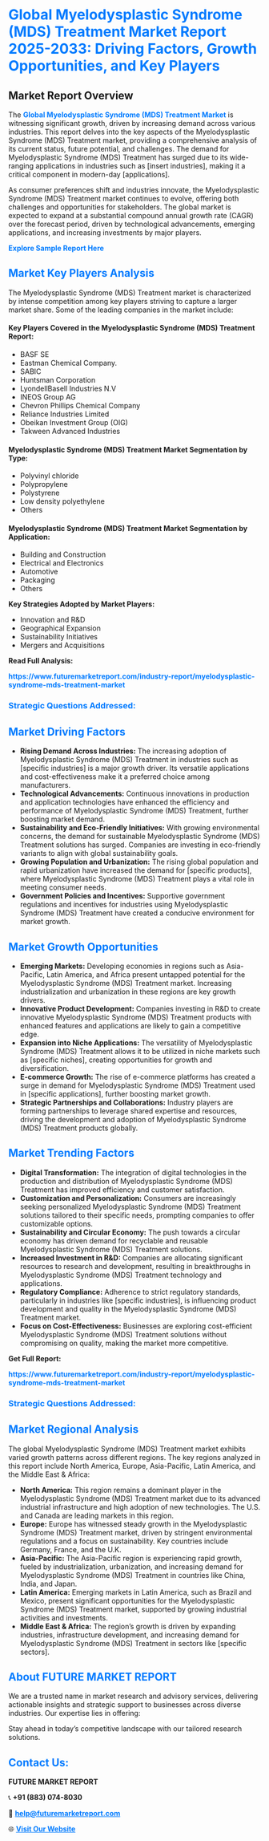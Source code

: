 <h1 style="color: #007BFF;">Global Myelodysplastic Syndrome (MDS) Treatment Market Report 2025-2033: Driving Factors, Growth Opportunities, and Key Players</h1>

<section id="overview">
<h2>Market Report Overview</h2>
<p>The <a href="https://www.futuremarketreport.com/industry-report/myelodysplastic-syndrome-mds-treatment-market" style="color: #007BFF; text-decoration: none;"><strong>Global Myelodysplastic Syndrome (MDS) Treatment Market</strong></a> is witnessing significant growth, driven by increasing demand across various industries. This report delves into the key aspects of the Myelodysplastic Syndrome (MDS) Treatment market, providing a comprehensive analysis of its current status, future potential, and challenges. The demand for Myelodysplastic Syndrome (MDS) Treatment has surged due to its wide-ranging applications in industries such as [insert industries], making it a critical component in modern-day [applications].</p>
<p>As consumer preferences shift and industries innovate, the Myelodysplastic Syndrome (MDS) Treatment market continues to evolve, offering both challenges and opportunities for stakeholders. The global market is expected to expand at a substantial compound annual growth rate (CAGR) over the forecast period, driven by technological advancements, emerging applications, and increasing investments by major players.</p>
</section>

<section id="overview">
<p><a href="https://www.futuremarketreport.com/request-sample/reportId=37542" style="color: #007BFF; text-decoration: none;"><strong>Explore Sample Report Here</strong></a></p>
</section>

<section id="key-players">
<h2 style="color: #007BFF;">Market Key Players Analysis</h2>
<p>The Myelodysplastic Syndrome (MDS) Treatment market is characterized by intense competition among key players striving to capture a larger market share. Some of the leading companies in the market include:</p>
<h4>Key Players Covered in the Myelodysplastic Syndrome (MDS) Treatment Report:</h4>
<ul><li>BASF SE</li><li>Eastman Chemical Company.</li><li>SABIC</li><li>Huntsman Corporation</li><li>LyondellBasell Industries N.V</li><li>INEOS Group AG</li><li>Chevron Phillips Chemical Company</li><li>Reliance Industries Limited</li><li>Obeikan Investment Group (OIG)</li><li>Takween Advanced Industries</li></ul>
<h4>Myelodysplastic Syndrome (MDS) Treatment Market Segmentation by Type:</h4>
<ul><li>Polyvinyl chloride</li><li>Polypropylene</li><li>Polystyrene</li><li>Low density polyethylene</li><li>Others</li></ul>

<h4>Myelodysplastic Syndrome (MDS) Treatment Market Segmentation by Application:</h4>
<ul><li>Building and Construction</li><li>Electrical and Electronics</li><li>Automotive</li><li>Packaging</li><li>Others</li></ul>
<p><strong>Key Strategies Adopted by Market Players:</strong></p>
<ul>
<li>Innovation and R&D</li>
<li>Geographical Expansion</li>
<li>Sustainability Initiatives</li>
<li>Mergers and Acquisitions</li>
</ul>
</section>

<section>
<p><strong>Read Full Analysis: </strong></p><a href="https://www.futuremarketreport.com/industry-report/myelodysplastic-syndrome-mds-treatment-market" style="color: #007BFF; text-decoration: none;"><strong>https://www.futuremarketreport.com/industry-report/myelodysplastic-syndrome-mds-treatment-market</strong></a>
<h3 style="color: #007BFF;">Strategic Questions Addressed:</h3>
</section>

<section id="driving-factors">
<h2 style="color: #007BFF;">Market Driving Factors</h2>
<ul>
<li><strong>Rising Demand Across Industries:</strong> The increasing adoption of Myelodysplastic Syndrome (MDS) Treatment in industries such as [specific industries] is a major growth driver. Its versatile applications and cost-effectiveness make it a preferred choice among manufacturers.</li>
<li><strong>Technological Advancements:</strong> Continuous innovations in production and application technologies have enhanced the efficiency and performance of Myelodysplastic Syndrome (MDS) Treatment, further boosting market demand.</li>
<li><strong>Sustainability and Eco-Friendly Initiatives:</strong> With growing environmental concerns, the demand for sustainable Myelodysplastic Syndrome (MDS) Treatment solutions has surged. Companies are investing in eco-friendly variants to align with global sustainability goals.</li>
<li><strong>Growing Population and Urbanization:</strong> The rising global population and rapid urbanization have increased the demand for [specific products], where Myelodysplastic Syndrome (MDS) Treatment plays a vital role in meeting consumer needs.</li>
<li><strong>Government Policies and Incentives:</strong> Supportive government regulations and incentives for industries using Myelodysplastic Syndrome (MDS) Treatment have created a conducive environment for market growth.</li>
</ul>
</section>

<section id="growth-opportunities">
<h2 style="color: #007BFF;">Market Growth Opportunities</h2>
<ul>
<li><strong>Emerging Markets:</strong> Developing economies in regions such as Asia-Pacific, Latin America, and Africa present untapped potential for the Myelodysplastic Syndrome (MDS) Treatment market. Increasing industrialization and urbanization in these regions are key growth drivers.</li>
<li><strong>Innovative Product Development:</strong> Companies investing in R&D to create innovative Myelodysplastic Syndrome (MDS) Treatment products with enhanced features and applications are likely to gain a competitive edge.</li>
<li><strong>Expansion into Niche Applications:</strong> The versatility of Myelodysplastic Syndrome (MDS) Treatment allows it to be utilized in niche markets such as [specific niches], creating opportunities for growth and diversification.</li>
<li><strong>E-commerce Growth:</strong> The rise of e-commerce platforms has created a surge in demand for Myelodysplastic Syndrome (MDS) Treatment used in [specific applications], further boosting market growth.</li>
<li><strong>Strategic Partnerships and Collaborations:</strong> Industry players are forming partnerships to leverage shared expertise and resources, driving the development and adoption of Myelodysplastic Syndrome (MDS) Treatment products globally.</li>
</ul>
</section>

<section id="trending-factors">
<h2 style="color: #007BFF;">Market Trending Factors</h2>
<ul>
<li><strong>Digital Transformation:</strong> The integration of digital technologies in the production and distribution of Myelodysplastic Syndrome (MDS) Treatment has improved efficiency and customer satisfaction.</li>
<li><strong>Customization and Personalization:</strong> Consumers are increasingly seeking personalized Myelodysplastic Syndrome (MDS) Treatment solutions tailored to their specific needs, prompting companies to offer customizable options.</li>
<li><strong>Sustainability and Circular Economy:</strong> The push towards a circular economy has driven demand for recyclable and reusable Myelodysplastic Syndrome (MDS) Treatment solutions.</li>
<li><strong>Increased Investment in R&D:</strong> Companies are allocating significant resources to research and development, resulting in breakthroughs in Myelodysplastic Syndrome (MDS) Treatment technology and applications.</li>
<li><strong>Regulatory Compliance:</strong> Adherence to strict regulatory standards, particularly in industries like [specific industries], is influencing product development and quality in the Myelodysplastic Syndrome (MDS) Treatment market.</li>
<li><strong>Focus on Cost-Effectiveness:</strong> Businesses are exploring cost-efficient Myelodysplastic Syndrome (MDS) Treatment solutions without compromising on quality, making the market more competitive.</li>
</ul>
</section>

<section>
<p><strong>Get Full Report: </strong></p><a href="https://www.futuremarketreport.com/industry-report/myelodysplastic-syndrome-mds-treatment-market" style="color: #007BFF; text-decoration: none;"><strong>https://www.futuremarketreport.com/industry-report/myelodysplastic-syndrome-mds-treatment-market</strong></a>
<h3 style="color: #007BFF;">Strategic Questions Addressed:</h3>
</section>


<section id="regional-analysis">
<h2 style="color: #007BFF;">Market Regional Analysis</h2>
<p>The global Myelodysplastic Syndrome (MDS) Treatment market exhibits varied growth patterns across different regions. The key regions analyzed in this report include North America, Europe, Asia-Pacific, Latin America, and the Middle East & Africa:</p>
<ul>
<li><strong>North America:</strong> This region remains a dominant player in the Myelodysplastic Syndrome (MDS) Treatment market due to its advanced industrial infrastructure and high adoption of new technologies. The U.S. and Canada are leading markets in this region.</li>
<li><strong>Europe:</strong> Europe has witnessed steady growth in the Myelodysplastic Syndrome (MDS) Treatment market, driven by stringent environmental regulations and a focus on sustainability. Key countries include Germany, France, and the U.K.</li>
<li><strong>Asia-Pacific:</strong> The Asia-Pacific region is experiencing rapid growth, fueled by industrialization, urbanization, and increasing demand for Myelodysplastic Syndrome (MDS) Treatment in countries like China, India, and Japan.</li>
<li><strong>Latin America:</strong> Emerging markets in Latin America, such as Brazil and Mexico, present significant opportunities for the Myelodysplastic Syndrome (MDS) Treatment market, supported by growing industrial activities and investments.</li>
<li><strong>Middle East & Africa:</strong> The region’s growth is driven by expanding industries, infrastructure development, and increasing demand for Myelodysplastic Syndrome (MDS) Treatment in sectors like [specific sectors].</li>
</ul>
</section>

<footer>
<h2 style="color: #007BFF;">About FUTURE MARKET REPORT</h2>
<p>We are a trusted name in market research and advisory services, delivering actionable insights and strategic support to businesses across diverse industries. Our expertise lies in offering:</p>

<p>Stay ahead in today’s competitive landscape with our tailored research solutions.</p>

<h2 style="color: #007BFF;">Contact Us:</h2>
<p><strong>FUTURE MARKET REPORT</strong></p>
<p>📞 <strong>+91 (883) 074-8030</strong></p>
<p>📧 <strong><a href="mailto:help@futuremarketreport.com" style="color: #007BFF;">help@futuremarketreport.com</a></strong></p>
<p>🌐 <strong><a href="https://www.futuremarketreport.com/" style="color: #007BFF;">Visit Our Website</a></strong></p>
</footer>
